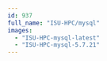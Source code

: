 ```yaml
---
id: 937
full_name: "ISU-HPC/mysql"
images: 
  - "ISU-HPC-mysql-latest"
  - "ISU-HPC-mysql-5.7.21"
---
```

